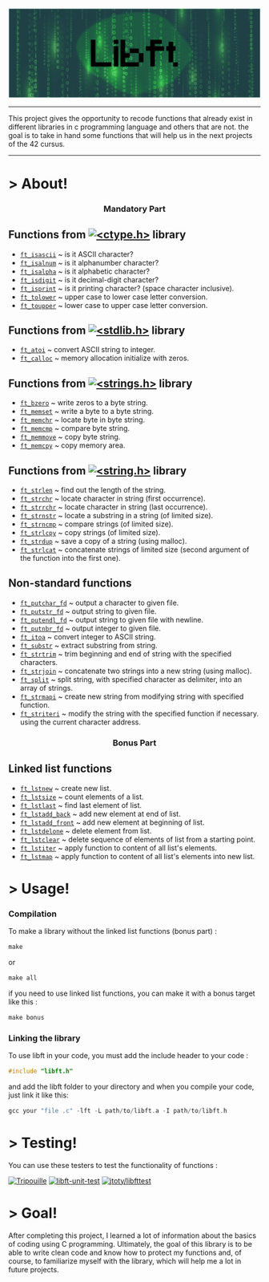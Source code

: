 
<div align="center">
<img width=600 hiegth=400 src="https://github.com/Mou-SED/LogosD/blob/master/LibftD.png">
</div>

<hr/>

This project gives the opportunity to recode functions that already exist in different libraries in c programming language and others that are not. the goal is to take in hand some functions that will help us in the next projects of the 42 cursus.

<hr/>

# > About!

<h3 align="center">Mandatory Part</h3>

## Functions from [![<ctype.h>](https://img.shields.io/badge/-%3Cctype.h%3E-blue)](https://devdocs.io/c/string/byte) library

- [`ft_isascii`](https://github.com/Mou-SED/libft-42-cursus/blob/main/src/ft_isascii.c) ~ is it ASCII character?
- [`ft_isalnum`](https://github.com/Mou-SED/libft-42-cursus/blob/main/src/ft_isalnum.c) ~ is it alphanumber character?
- [`ft_isalpha`](https://github.com/Mou-SED/libft-42-cursus/blob/main/src/ft_isalpha.c) ~ is it alphabetic character?
- [`ft_isdigit`](https://github.com/Mou-SED/libft-42-cursus/blob/main/src/ft_isdigit.c) ~ is it decimal-digit character?
- [`ft_isprint`](https://github.com/Mou-SED/libft-42-cursus/blob/main/src/ft_isprint.c) ~ is it printing character? (space character inclusive).
- [`ft_tolower`](https://github.com/Mou-SED/libft-42-cursus/blob/main/src/ft_tolower.c) ~ upper case to lower case letter conversion.
- [`ft_toupper`](https://github.com/Mou-SED/libft-42-cursus/blob/main/src/ft_toupper.c) ~ lower case to upper case letter conversion.

## Functions from [![<stdlib.h>](https://img.shields.io/badge/-%3Cstdlib.h%3E-blue)](https://devdocs.io/c/memory) library

- [`ft_atoi`](https://github.com/Mou-SED/libft-42-cursus/blob/main/src/ft_atoi.c) ~ convert ASCII string to integer.
- [`ft_calloc`](https://github.com/Mou-SED/libft-42-cursus/blob/main/src/ft_calloc.c) ~ memory allocation initialize with zeros.

## Functions from [![<strings.h>](https://img.shields.io/badge/-%3Cstrings.h%3E-blue)](https://fr.wikipedia.org/wiki/String.h) library

- [`ft_bzero`](https://github.com/Mou-SED/libft-42-cursus/blob/main/src/ft_bzero.c) ~ write zeros to a byte string.
- [`ft_memset`](https://github.com/Mou-SED/libft-42-cursus/blob/main/src/ft_memset.c) ~ write a byte to a byte string.
- [`ft_memchr`](https://github.com/Mou-SED/libft-42-cursus/blob/main/src/ft_memchr.c) ~ locate byte in byte string.
- [`ft_memcmp`](https://github.com/Mou-SED/libft-42-cursus/blob/main/src/ft_memcmp.c) ~ compare byte string.
- [`ft_memmove`](https://github.com/Mou-SED/libft-42-cursus/blob/main/src/ft_memmove.c) ~ copy byte string.
- [`ft_memcpy`](https://github.com/Mou-SED/libft-42-cursus/blob/main/src/ft_memcpy.c) ~ copy memory area.

## Functions from [![<string.h>](https://img.shields.io/badge/-%3Cstring.h%3E-blue)](https://devdocs.io/c/string/byte) library

- [`ft_strlen`](https://github.com/Mou-SED/libft-42-cursus/blob/main/src/ft_strlen.c) ~ find out the length of the string.
- [`ft_strchr`](https://github.com/Mou-SED/libft-42-cursus/blob/main/src/ft_strchr.c) ~ locate character in string (first occurrence).
- [`ft_strrchr`](https://github.com/Mou-SED/libft-42-cursus/blob/main/src/ft_strrchr.c) ~ locate character in string (last occurrence).
- [`ft_strnstr`](https://github.com/Mou-SED/libft-42-cursus/blob/main/src/ft_strnstr.c) ~ locate a substring in a string (of limited size).
- [`ft_strncmp`](https://github.com/Mou-SED/libft-42-cursus/blob/main/src/ft_strncmp.c) ~ compare strings (of limited size).
- [`ft_strlcpy`](https://github.com/Mou-SED/libft-42-cursus/blob/main/src/ft_strlcpy.c) ~ copy strings (of limited size).
- [`ft_strdup`](https://github.com/Mou-SED/libft-42-cursus/blob/main/src/ft_strdup.c) ~ save a copy of a string (using malloc).
- [`ft_strlcat`](https://github.com/Mou-SED/libft-42-cursus/blob/main/src/ft_strlcat.c) ~ concatenate strings of limited size (second argument of the function into the first one).

## Non-standard functions

- [`ft_putchar_fd`](https://github.com/Mou-SED/libft-42-cursus/blob/main/src/ft_putchar_fd.c) ~ output a character to given file.
- [`ft_putstr_fd`](https://github.com/Mou-SED/libft-42-cursus/blob/main/src/ft_putstr_fd.c) ~ output string to given file.
- [`ft_putendl_fd`](https://github.com/Mou-SED/libft-42-cursus/blob/main/src/ft_putendl_fd.c) ~ output string to given file with newline.
- [`ft_putnbr_fd`](https://github.com/Mou-SED/libft-42-cursus/blob/main/src/ft_putnbr_fd.c) ~ output integer to given file.
- [`ft_itoa`](https://github.com/Mou-SED/libft-42-cursus/blob/main/src/ft_itoa.c) ~ convert integer to ASCII string.
- [`ft_substr`](https://github.com/Mou-SED/libft-42-cursus/blob/main/src/ft_substr.c) ~ extract substring from string.
- [`ft_strtrim`](https://github.com/Mou-SED/libft-42-cursus/blob/main/src/ft_strtrim.c) ~ trim beginning and end of string with the specified characters.
- [`ft_strjoin`](https://github.com/Mou-SED/libft-42-cursus/blob/main/src/ft_strjoin.c) ~ concatenate two strings into a new string (using malloc).
- [`ft_split`](https://github.com/Mou-SED/libft-42-cursus/blob/main/src/ft_split.c) ~ split string, with specified character as delimiter, into an array of strings.
- [`ft_strmapi`](https://github.com/Mou-SED/libft-42-cursus/blob/main/src/ft_strmapi.c) ~ create new string from modifying string with specified function.
- [`ft_striteri`](https://github.com/Mou-SED/libft-42-cursus/blob/main/src/ft_striteri.c) ~ modify the string with the specified function if necessary. using the current character address.

<h3 align="center">Bonus Part</h3>

## Linked list functions

- [`ft_lstnew`](https://github.com/Mou-SED/libft-42-cursus/blob/main/src/bonus/ft_lstnew.c) ~ create new list.
- [`ft_lstsize`](https://github.com/Mou-SED/libft-42-cursus/blob/main/src/bonus/ft_lstsize.c) ~ count elements of a list.
- [`ft_lstlast`](https://github.com/Mou-SED/libft-42-cursus/blob/main/src/bonus/ft_lstlast.c) ~ find last element of list.
- [`ft_lstadd_back`](https://github.com/Mou-SED/libft-42-cursus/blob/main/src/bonus/ft_lstadd_back.c) ~ add new element at end of list.
- [`ft_lstadd_front`](https://github.com/Mou-SED/libft-42-cursus/blob/main/src/bonus/ft_lstadd_front.c) ~ add new element at beginning of list.
- [`ft_lstdelone`](https://github.com/Mou-SED/libft-42-cursus/blob/main/src/bonus/ft_lstdelone.c) ~ delete element from list.
- [`ft_lstclear`](https://github.com/Mou-SED/libft-42-cursus/blob/main/src/bonus/ft_lstclear.c) ~ delete sequence of elements of list from a starting point.
- [`ft_lstiter`](https://github.com/Mou-SED/libft-42-cursus/blob/main/src/bonus/ft_lstiter.c) ~ apply function to content of all list's elements.
- [`ft_lstmap`](https://github.com/Mou-SED/libft-42-cursus/blob/main/src/bonus/ft_lstmap.c) ~ apply function to content of all list's elements into new list.
  
# > Usage!

### Compilation

To make a library without the linked list functions (bonus part) :

```c
make
```
or
```c
make all
```
if you need to use linked list functions, you can make it with a bonus target like this :
```c
make bonus
```

### Linking the library

To use libft in your code, you must add the include header to your code :

```c
#include "libft.h"
```
and add the libft folder to your directory and when you compile your code, just link it like this:

```c
gcc your "file .c" -lft -L path/to/libft.a -I path/to/libft.h
```

# > Testing!

You can use these testers to test the functionality of functions :

[![Tripouille](https://img.shields.io/badge/-Tripouille%2FTester-green)](https://github.com/Tripouille/libftTester) [![libft-unit-test](https://img.shields.io/badge/-alelievr%20%2F%20libft--unit--test-green)](https://github.com/alelievr/libft-unit-test) [![jtoty/libfttest](https://img.shields.io/badge/-jtoty%2FLibftest-green)](https://github.com/jtoty/Libftest)

# > Goal!

After completing this project, I learned a lot of information about the basics of coding using C programming. Ultimately, the goal of this library is to be able to write clean code and know how to protect my functions and, of course, to familiarize myself with the library, which will help me a lot in future projects.
